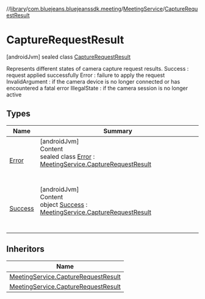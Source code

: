//[library](../../../../index.md)/[com.bluejeans.bluejeanssdk.meeting](../../index.md)/[MeetingService](../index.md)/[CaptureRequestResult](index.md)



# CaptureRequestResult  
 [androidJvm] sealed class [CaptureRequestResult](index.md)

Represents different states of camera capture request results. Success : request applied successfully Error : failure to apply the request InvalidArgument : if the camera device is no longer connected or has encountered a fatal error IllegalState : if the camera session is no longer active

   


## Types  
  
|  Name |  Summary | 
|---|---|
| <a name="com.bluejeans.bluejeanssdk.meeting/MeetingService.CaptureRequestResult.Error///PointingToDeclaration/"></a>[Error](-error/index.md)| <a name="com.bluejeans.bluejeanssdk.meeting/MeetingService.CaptureRequestResult.Error///PointingToDeclaration/"></a>[androidJvm]  <br>Content  <br>sealed class [Error](-error/index.md) : [MeetingService.CaptureRequestResult](index.md)  <br><br><br>|
| <a name="com.bluejeans.bluejeanssdk.meeting/MeetingService.CaptureRequestResult.Success///PointingToDeclaration/"></a>[Success](-success/index.md)| <a name="com.bluejeans.bluejeanssdk.meeting/MeetingService.CaptureRequestResult.Success///PointingToDeclaration/"></a>[androidJvm]  <br>Content  <br>object [Success](-success/index.md) : [MeetingService.CaptureRequestResult](index.md)  <br><br><br>|


## Inheritors  
  
|  Name | 
|---|
| <a name="com.bluejeans.bluejeanssdk.meeting/MeetingService.CaptureRequestResult.Success///PointingToDeclaration/"></a>[MeetingService.CaptureRequestResult](-success/index.md)|
| <a name="com.bluejeans.bluejeanssdk.meeting/MeetingService.CaptureRequestResult.Error///PointingToDeclaration/"></a>[MeetingService.CaptureRequestResult](-error/index.md)|


